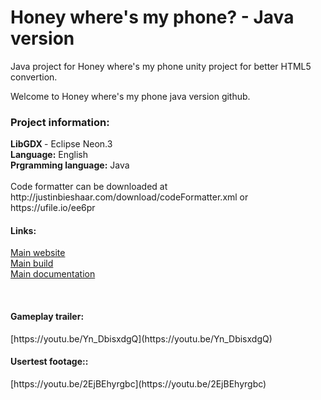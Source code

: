 # Honey where's my phone? - Java version
Java project for Honey where's my phone unity project for better HTML5 convertion.

Welcome to Honey where's my phone java version github.

<h3>Project information:</h3> 
<b>LibGDX </b>- Eclipse Neon.3 <br>
<b>Language:</b> English <br>
<b>Prgramming language:</b> Java<br>
<br>
Code formatter can be downloaded at http://justinbieshaar.com/download/codeFormatter.xml or https://ufile.io/ee6pr <br>


<h4>Links:</h4>

[Main website](http://www.justinbieshaar,com/honey-wheres-my-phone/index.html)<br>
[Main build](http://www.justinbieshaar,com/honey-wheres-my-phone/build-java/index.html) <br>
[Main documentation](http://justinbieshaar.com/honey-wheres-my-phone/html-java/index.html) <br>

<br>
<h4>Gameplay trailer:</h4>
[https://youtu.be/Yn_DbisxdgQ](https://youtu.be/Yn_DbisxdgQ) <br>
<h4>Usertest footage::</h4>
[https://youtu.be/2EjBEhyrgbc](https://youtu.be/2EjBEhyrgbc) <br>
